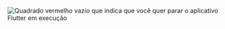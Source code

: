![Quadrado vermelho vazio que indica que você quer parar o aplicativo Flutter em execução](/assets/images/docs/testing/debugging/vscode-ui/icons/stop.png)
